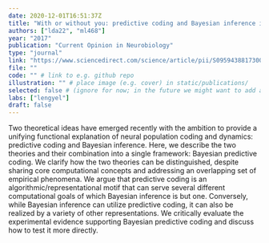 ```yaml
---
date: 2020-12-01T16:51:37Z
title: "With or without you: predictive coding and Bayesian inference in the brain"
authors: ["lda22", "ml468"]
year: "2017"
publication: "Current Opinion in Neurobiology"
type: "journal"
link: "https://www.sciencedirect.com/science/article/pii/S0959438817300454"
file: ""
code: "" # link to e.g. github repo
illustration: "" # place image (e.g. cover) in static/publications/
selected: false # (ignore for now; in the future we might want to add a "Selected publications" section)
labs: ["lengyel"]
draft: false
---
```


<!-- Abstract here please (you can use Markdown) -->

Two theoretical ideas have emerged recently with the ambition to provide a
unifying functional explanation of neural population coding and dynamics:
predictive coding and Bayesian inference. Here, we describe the two theories
and their combination into a single framework: Bayesian predictive coding. We
clarify how the two theories can be distinguished, despite sharing core
computational concepts and addressing an overlapping set of empirical
phenomena. We argue that predictive coding is an algorithmic/representational
motif that can serve several different computational goals of which Bayesian
inference is but one. Conversely, while Bayesian inference can utilize
predictive coding, it can also be realized by a variety of other
representations. We critically evaluate the experimental evidence supporting
Bayesian predictive coding and discuss how to test it more directly.


